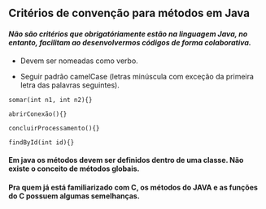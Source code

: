 ## Critérios de convenção para métodos em Java

#### _Não são critérios que obrigatóriamente estão na linguagem Java, no entanto, facilitam ao desenvolvermos códigos de forma colaborativa._ 

- Devem ser nomeadas como verbo.

- Seguir padrão camelCase (letras minúscula com exceção da primeira letra das palavras seguintes).

```
somar(int n1, int n2){}

abrirConexão(){}

concluirProcessamento(){}

findById(int id){}
```

#### Em java os métodos devem ser definidos dentro de uma classe. Não existe o conceito de métodos globais.
#### Pra quem já está familiarizado com C, os métodos do JAVA e as funções do C possuem algumas semelhanças.
